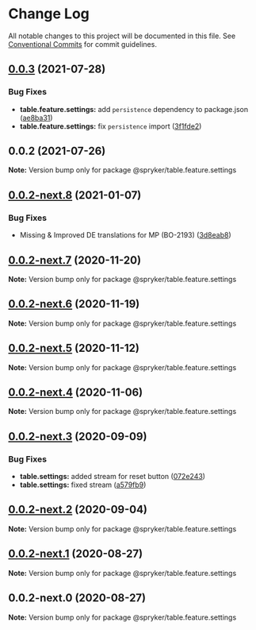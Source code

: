 # Change Log

All notable changes to this project will be documented in this file.
See [Conventional Commits](https://conventionalcommits.org) for commit guidelines.

## [0.0.3](https://github.com/spryker/ui-components/compare/@spryker/table.feature.settings@0.0.2...@spryker/table.feature.settings@0.0.3) (2021-07-28)


### Bug Fixes

* **table.feature.settings:** add `persistence` dependency to package.json ([ae8ba31](https://github.com/spryker/ui-components/commit/ae8ba31aeb51581091d15cd0c42c69fe7fb18d4b))
* **table.feature.settings:** fix `persistence` import ([3f1fde2](https://github.com/spryker/ui-components/commit/3f1fde267314b65b935d332994a61e994d763247))





## 0.0.2 (2021-07-26)

**Note:** Version bump only for package @spryker/table.feature.settings





## [0.0.2-next.8](https://github.com/spryker/ui-components/compare/@spryker/table.feature.settings@0.0.2-next.7...@spryker/table.feature.settings@0.0.2-next.8) (2021-01-07)


### Bug Fixes

* Missing & Improved DE translations for MP (BO-2193) ([3d8eab8](https://github.com/spryker/ui-components/commit/3d8eab8f802f8264e38677ef213af60ec77f13bb))





## [0.0.2-next.7](https://github.com/spryker/ui-components/compare/@spryker/table.feature.settings@0.0.2-next.6...@spryker/table.feature.settings@0.0.2-next.7) (2020-11-20)

**Note:** Version bump only for package @spryker/table.feature.settings





## [0.0.2-next.6](https://github.com/spryker/ui-components/compare/@spryker/table.feature.settings@0.0.2-next.5...@spryker/table.feature.settings@0.0.2-next.6) (2020-11-19)

**Note:** Version bump only for package @spryker/table.feature.settings





## [0.0.2-next.5](https://github.com/spryker/ui-components/compare/@spryker/table.feature.settings@0.0.2-next.4...@spryker/table.feature.settings@0.0.2-next.5) (2020-11-12)

**Note:** Version bump only for package @spryker/table.feature.settings





## [0.0.2-next.4](https://github.com/spryker/ui-components/compare/@spryker/table.feature.settings@0.0.2-next.3...@spryker/table.feature.settings@0.0.2-next.4) (2020-11-06)

**Note:** Version bump only for package @spryker/table.feature.settings





## [0.0.2-next.3](https://github.com/spryker/ui-components/compare/@spryker/table.feature.settings@0.0.2-next.2...@spryker/table.feature.settings@0.0.2-next.3) (2020-09-09)


### Bug Fixes

* **table.settings:** added stream for reset button ([072e243](https://github.com/spryker/ui-components/commit/072e24349d912f3c4c077b5fa2578b9593def9df))
* **table.settings:** fixed stream ([a579fb9](https://github.com/spryker/ui-components/commit/a579fb9a9d9fec406752f90bc3a1824abe6e4d47))





## [0.0.2-next.2](https://github.com/spryker/ui-components/compare/@spryker/table.feature.settings@0.0.2-next.1...@spryker/table.feature.settings@0.0.2-next.2) (2020-09-04)

**Note:** Version bump only for package @spryker/table.feature.settings





## [0.0.2-next.1](https://github.com/spryker/ui-components/compare/@spryker/table.feature.settings@0.0.2-next.0...@spryker/table.feature.settings@0.0.2-next.1) (2020-08-27)

**Note:** Version bump only for package @spryker/table.feature.settings





## 0.0.2-next.0 (2020-08-27)

**Note:** Version bump only for package @spryker/table.feature.settings
